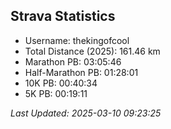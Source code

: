 


## Strava Statistics

- Username: thekingofcool
- Total Distance (2025): 161.46 km
- Marathon PB: 03:05:46
- Half-Marathon PB: 01:28:01
- 10K PB: 00:40:34
- 5K PB: 00:19:11

*Last Updated: 2025-03-10 09:23:25*
